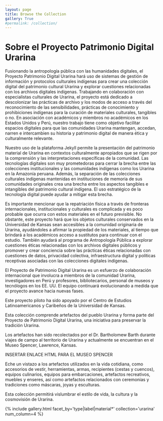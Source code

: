 ```yaml
---
layout: page
title: Browse the Collection
gallery: True
#permalink: /collection/
---
```


# Sobre el Proyecto Patrimonio Digital Urarina

Fusionando la antropología pública con las humanidades digitales, el Proyecto Patrimonio Digital Urarina hará uso de sistemas de gestión de información y protocolos culturales indígenas para crear una colección digital del patrimonio cultural Urarina y explorar cuestiones relacionadas con los archivos digitales indígenas. Trabajando en colaboración con especialistas culturales de Urarina, el proyecto está dedicado a descolonizar las prácticas de archivo y los modos de acceso a través del reconocimiento de las sensibilidades, prácticas de conocimiento y prohibiciones indígenas para la curación de materiales culturales, tangibles o no. En asociación con académicos y miembros no académicos en los Estados Unidos y Perú, nuestro trabajo tiene como objetivo facilitar espacios digitales para que las comunidades Urarina mantengan, accedan, narren e intercambien su historia y patrimonio digital de manera ética y culturalmente relevante.

Nuestro uso de la plataforma Jekyll permite la presentación del patrimonio material de Urarina en contextos culturalmente apropiados que se rigen por la comprensión y las interpretaciones específicas de la comunidad. Las tecnologías digitales son muy prometedoras para cerrar la brecha entre las colecciones institucionales y las comunidades indígenas como los Urarina en la Amazonía peruana. Además, la separación de las colecciones culturales indígenas mantenidas en instituciones de memoria de sus comunidades originales crea una brecha entre los aspectos tangibles e intangibles del patrimonio cultural indígena. El uso estratégico de la tecnología digital puede ayudar a mitigar esta brecha.

Es importante mencionar que la repatriación física a través de fronteras internacionales, institucionales y culturales es complicada y es poco probable que ocurra con estos materiales en el futuro previsible. No obstante, este proyecto hará que los objetos culturales conservados en la Universidad de Kansas sean accesibles a la comunidad originaria de Urarina, ayudándoles a afirmar la propiedad de los materiales, al tiempo que brindará a los académicos acceso a sustitutos para continuar con el estudio. También ayudará al programa de Antropología Pública a explorar cuestiones éticas relacionadas con los archivos digitales públicos y promover y crear conciencia sobre las prácticas éticas relacionadas con cuestiones de datos, privacidad colectiva, infraestructura digital y políticas receptivas asociadas con las colecciones digitales indígenas.

El Proyecto de Patrimonio Digital Urarina es un esfuerzo de colaboración internacional que involucra a miembros de la comunidad Urarina, investigadores en Perú y profesores, bibliotecarios, personal de museos y tecnólogos en los EE. UU. El equipo continuará evolucionando a medida que el proyecto avance hacia nuevas fases.

Este proyecto piloto ha sido apoyado por el Centro de Estudios Latinoamericanos y Caribeños de la Universidad de Kansas.


Esta colección comprende artefactos del pueblo Urarina y forma parte del Proyecto de Patrimonio Digital Urarina, una iniciativa para preservar la tradición Urarina.

Los artefactos han sido recolectados por el Dr. Bartholomew Barth durante viajes de campo al territorio de Urarina y actualmente se encuentran en el Museo Spencer, Lawrence, Kansas.

INSERTAR ENLACE HTML PARA EL MUSEO SPENCER

Eche un vistazo a los artefactos utilizados en la vida cotidiana, como accesorios de vestir, herramientas, armas, recipientes (cestas y cuencos), equipos culinarios, equipos para embarcaciones, artefactos recreativos, muebles y enseres, así como artefactos relacionados con ceremonias y tradiciones como máscaras, joyas y esculturas.

Esta colección permitirá vislumbrar el estilo de vida, la cultura y la cosmovisión de Urarina.

{% include gallery.html facet_by='type|label|material*' collection='urarina' num_column=4 %}
